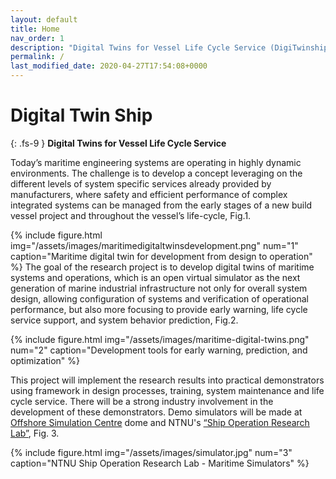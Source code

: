 ```yaml
---
layout: default
title: Home
nav_order: 1
description: "Digital Twins for Vessel Life Cycle Service (DigiTwinship)​"
permalink: /
last_modified_date: 2020-04-27T17:54:08+0000
---
```


# Digital Twin Ship 
{: .fs-9 }
**Digital Twins for Vessel Life Cycle Service**

Today’s maritime engineering systems are operating in highly dynamic environments. The challenge is to
develop a concept leveraging on the different levels of system specific services already provided by
manufacturers, where safety and efficient performance of complex integrated systems can be managed from
the early stages of a new build vessel project and throughout the vessel’s life-cycle, Fig.1. 

{% include figure.html 
    img="/assets/images/maritimedigitaltwinsdevelopment.png" 
    num="1" 
    caption="Maritime digital twin for development from design to operation" 
%}
The goal of the research project is to develop digital twins of maritime systems and operations, 
which is an open virtual simulator as the next generation of marine industrial infrastructure not only for overall system design, 
allowing configuration of systems and verification of operational performance, but also more focusing to provide early warning, 
life cycle service support, and system behavior prediction, Fig.2. 

{% include figure.html 
    img="/assets/images/maritime-digital-twins.png" 
    num="2" 
    caption="Development tools for early warning, prediction, and optimization" 
%}


This project will implement the research results into practical
demonstrators using framework in design processes, training, system maintenance and life cycle service.
There will be a strong industry involvement in the development of these demonstrators.  Demo simulators will be made at 
[Offshore Simulation Centre](https://osc.no/) dome and NTNU's [“Ship Operation Research Lab”](https://www.ntnu.edu/ihb/simulator), Fig. 3. 

{% include figure.html 
    img="/assets/images/simulator.jpg" 
    num="3" 
    caption="NTNU Ship Operation Research Lab - Maritime Simulators" 
%}
